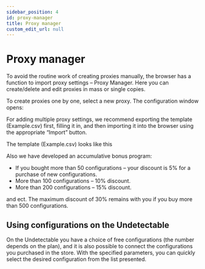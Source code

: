 ```yaml
---
sidebar_position: 4
id: proxy-manager
title: Proxy manager
custom_edit_url: null
---
```


# Proxy manager

To avoid the routine work of creating proxies manually, the browser has a function to import proxy settings – Proxy Manager. Here you can create/delete and edit proxies in mass or single copies.

<!-- ![Docusaurus logo](/img/docusaurus.png) -->

To create proxies one by one, select a new proxy. The configuration window opens:

<!-- ![Docusaurus logo](/img/docusaurus.png) -->

For adding multiple proxy settings, we recommend exporting the template (Example.csv) first, filling it in, and then importing it into the browser using the appropriate “Import” button.

The template (Example.csv) looks like this

<!-- ![Docusaurus logo](/img/docusaurus.png) -->

Also we have developed an accumulative bonus program:

- If you bought more than 50 configurations – your discount is 5% for a purchase of new configurations.
- More than 100 configurations – 10% discount.
- More than 200 configurations – 15% discount.

and ect. The maximum discount of 30% remains with you if you buy more than 500 configurations.

## Using configurations on the Undetectable

On the Undetectable you have a choice of free configurations (the number depends on the plan), and it is also possible to connect the configurations you purchased in the store. With the specified parameters, you can quickly select the desired configuration from the list presented.